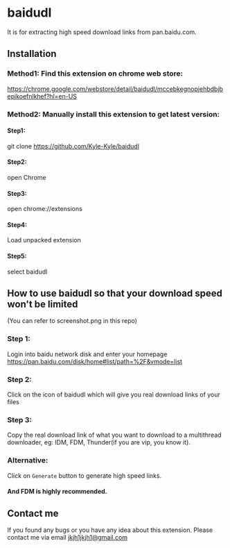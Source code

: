 # baidudl
It is for extracting high speed download links from pan.baidu.com.

## Installation

### Method1: Find this extension on chrome web store:
https://chrome.google.com/webstore/detail/baidudl/mccebkegnopjehbdbjbepjkoefnlkhef?hl=en-US

### Method2: Manually install this extension to get latest version:
#### Step1:
git clone https://github.com/Kyle-Kyle/baidudl
#### Step2:
open Chrome
#### Step3:
open chrome://extensions
#### Step4:
Load unpacked extension
#### Step5:
select baidudl

## How to use baidudl so that your download speed won't be limited
(You can refer to screenshot.png in this repo)
### Step 1:
Login into baidu network disk and enter your homepage https://pan.baidu.com/disk/home#list/path=%2F&vmode=list
### Step 2:
Click on the icon of baidudl which will give you real download links of your files
### Step 3:
Copy the real download link of what you want to download to a multithread downloader, eg: IDM, FDM, Thunder(if you are vip, you know it).
### Alternative:
Click on `Generate` button to generate high speed links.

#### And FDM is highly recommended.


## Contact me
If you found any bugs or you have any idea about this extension. Please contact me via email jkjh1jkjh1@gmail.com

